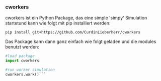 ### cworkers


cworkers ist ein Python Package, das eine simple 'simpy' Simulation startetund kann wie folgt mit pip installiert werden:

  ```pip install git+https://github.com/CurdinLieberherr/cworkers```

Das Package kann dann ganz einfach wie folgt geladen und die modules benutzt werden:

  ```Python
  #load package
  import cworkers

  #run worker simulation
  cworkers.work()```
